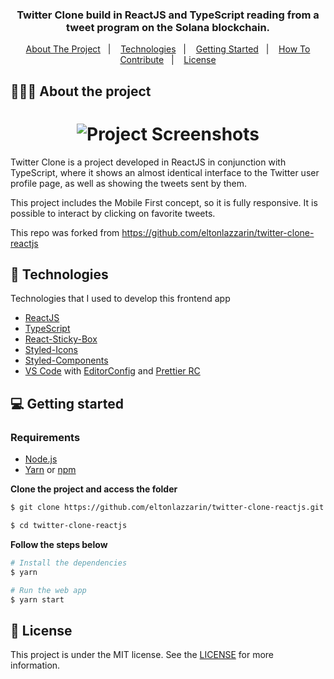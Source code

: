 
<h3 align="center">
  Twitter Clone build in ReactJS and TypeScript reading from a tweet program on the Solana blockchain.
</h3>

<p align="center">
  <a href="#-about-the-project">About The Project</a>&nbsp;&nbsp;&nbsp;|&nbsp;&nbsp;&nbsp;
  <a href="#-technologies">Technologies</a>&nbsp;&nbsp;&nbsp;|&nbsp;&nbsp;&nbsp;
  <a href="#-getting-started">Getting Started</a>&nbsp;&nbsp;&nbsp;|&nbsp;&nbsp;&nbsp;
  <a href="#-how-to-contribute">How To Contribute</a>&nbsp;&nbsp;&nbsp;|&nbsp;&nbsp;&nbsp;
  <a href="#-license">License</a>
</p>

## 👨🏻‍💻 About the project

<h1 align="center">
	<img alt="Project Screenshots" src="https://github.com/eltonlazzarin/twitter-clone-reactjs/blob/master/screenshots/twitterclone.gif" />
</h1>

<p>Twitter Clone is a project developed in ReactJS in conjunction with TypeScript, where it shows an almost identical interface to the Twitter user profile page, as well as showing the tweets sent by them.

This project includes the Mobile First concept, so it is fully responsive. It is possible to interact by clicking on favorite tweets.</p>

This repo was forked from https://github.com/eltonlazzarin/twitter-clone-reactjs

## 🚀 Technologies

Technologies that I used to develop this frontend app

- [ReactJS](https://nodejs.org/en)
- [TypeScript](https://www.typescriptlang.org)
- [React-Sticky-Box](https://react-sticky-box.codecks.io)
- [Styled-Icons](https://styled-icons.js.org)
- [Styled-Components](https://styled-components.com)
- [VS Code](https://code.visualstudio.com) with [EditorConfig](https://marketplace.visualstudio.com/items?itemName=EditorConfig.EditorConfig) and [Prettier RC](https://github.com/prettier/prettier)

## 💻 Getting started

### Requirements

- [Node.js](https://nodejs.org/en/)
- [Yarn](https://classic.yarnpkg.com/) or [npm](https://www.npmjs.com/)

**Clone the project and access the folder**

```bash
$ git clone https://github.com/eltonlazzarin/twitter-clone-reactjs.git

$ cd twitter-clone-reactjs
```

**Follow the steps below**

```bash
# Install the dependencies
$ yarn

# Run the web app
$ yarn start
```

## 📝 License

This project is under the MIT license. See the [LICENSE](https://github.com/eltonlazzarin/twitter-clone-reactjs/blob/master/LICENSE) for more information.
